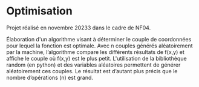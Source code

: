 # Optimisation

Projet réalisé en novembre 20233 dans le cadre de NF04.

Élaboration d'un algorithme visant à déterminer le couple de coordonnées pour lequel la fonction est optimale.
Avec n couples générés aléatoirement par la machine, l’algorithme compare les différents résultats de f(x,y) et affiche le couple où f(x,y) est le plus petit.
L'utilisation de la bibliothèque random (en python) et des variables aléatoires permettent de générer aléatoirement ces couples.
Le résultat est d’autant plus précis que le nombre d’opérations (n) est grand.
